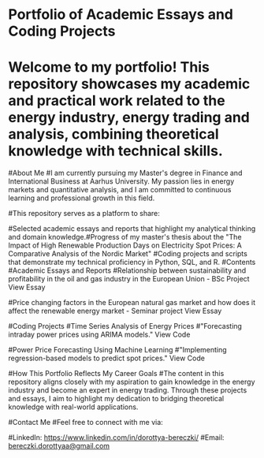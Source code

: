 # Portfolio of Academic Essays and Coding Projects
# Welcome to my portfolio! This repository showcases my academic and practical work related to the energy industry, energy trading and analysis, combining theoretical knowledge with technical skills.
#About Me
#I am currently pursuing my Master's degree in Finance and International Business at Aarhus University. My passion lies in energy markets and quantitative analysis, and I am committed to continuous learning and professional growth in this field.

#This repository serves as a platform to share:

#Selected academic essays and reports that highlight my analytical thinking and domain knowledge.#Progress of my master's thesis about the "The Impact of High Renewable Production Days on Electricity Spot Prices: A Comparative Analysis of the Nordic Market"
#Coding projects and scripts that demonstrate my technical proficiency in Python, SQL, and R.
#Contents
#Academic Essays and Reports
#Relationship between sustainability and profitability in the oil and gas industry in the European Union - BSc Project 
View Essay

#Price changing factors in the European natural gas market and how does it affect the renewable energy market - Seminar project
View Essay

#Coding Projects
#Time Series Analysis of Energy Prices
#"Forecasting intraday power prices using ARIMA models."
View Code

#Power Price Forecasting Using Machine Learning
#"Implementing regression-based models to predict spot prices."
View Code


#How This Portfolio Reflects My Career Goals
#The content in this repository aligns closely with my aspiration to gain knowledge in the energy industry and become an expert in energy trading. Through these projects and essays, I aim to highlight my dedication to bridging theoretical knowledge with real-world applications.

#Contact Me
#Feel free to connect with me via:

#LinkedIn: https://www.linkedin.com/in/dorottya-bereczki/
#Email: bereczki.dorottyaa@gmail.com
